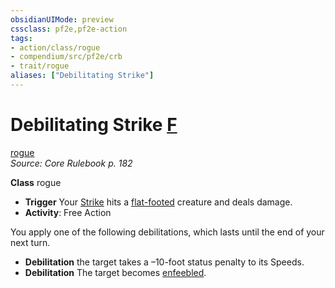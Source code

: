 ```yaml
---
obsidianUIMode: preview
cssclass: pf2e,pf2e-action
tags:
- action/class/rogue
- compendium/src/pf2e/crb
- trait/rogue
aliases: ["Debilitating Strike"]
---
```

# Debilitating Strike [F](rules/core-rulebook/chapter-9-playing-the-game.md#Actions "Free Action")
[rogue](rules/traits/rogue.md "Rogue Class Trait")  
*Source: Core Rulebook p. 182*  

**Class** rogue
- **Trigger** Your [Strike](rules/actions/strike.md) hits a [flat-footed](rules/conditions.md#Flat-footed) creature and deals damage.
- **Activity**: Free Action

You apply one of the following debilitations, which lasts until the end of your next turn.

- **Debilitation** the target takes a –10-foot status penalty to its Speeds.
- **Debilitation** The target becomes [enfeebled](rules/conditions.md#Enfeebled).